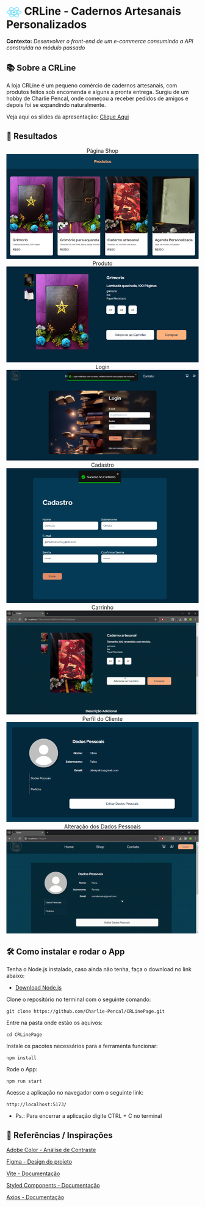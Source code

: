 # <a href="#"><img align="center" alt="nodejs" height="30" width="40" src="https://raw.githubusercontent.com/devicons/devicon/master/icons/react/react-original.svg"></a> CRLine - Cadernos Artesanais Personalizados 

**Contexto:** *Desenvolver o front-end de um e-commerce consumindo a API construida no módulo passado*

## 📚 Sobre a CRLine

 A loja CRLine é um pequeno comércio de cadernos artesanais, com produtos feitos sob encomenda e alguns a pronta entrega.
 Surgiu de um hobby de Charlie Pencal, onde começou a receber pedidos de amigos e depois foi se expandindo naturalmente.


 Veja aqui os slides da apresentação: [Clique Aqui](https://www.canva.com/design/DAFySfwwnwk/wbxOmr2etEB__1Blr-b8kQ/view)
## 🚀 Resultados

<div align="center">
Página Shop
  <img src="./public/imageProdutos.png">
  Produto
  <img src="./public/imageProduto.png">
  Login
  <img src="./public/imageLogin.png">
  Cadastro
  <img src="./public/imageCadastro.png">
  Carrinho
  <img src="./public/imageCarrinhoCompra.gif">
  Perfil do Cliente
  <img src="./public/imagePerfil.png">
  Alteração dos Dados Pessoais
  <img src="./public/imageEdicaoPerfil.gif">
</div>

## 🛠️ Como instalar e rodar o App

 Tenha o Node.js instalado, caso ainda não tenha, faça o download no link abaixo: 

- [Download Node.js](https://nodejs.org/)

Clone o repositório no terminal com o seguinte comando:

```
git clone https://github.com/Charlie-Pencal/CRLinePage.git
```

Entre na pasta onde estão os aquivos:

```
cd CRLinePage
```
Instale os pacotes necessários para a ferramenta funcionar:
```
npm install
```
Rode o App:
```
npm run start
```
Acesse a aplicação no navegador com o seguinte link:
```
http://localhost:5173/
```

- Ps.: Para encerrar a aplicação digite CTRL + C no terminal

## 📄 Referências / Inspirações

[Adobe Color - Análise de Contraste](https://color.adobe.com/pt/create/color-contrast-analyzer)

[Figma - Design do projeto](https://www.figma.com/file/LNdemYDSj2LL5dC26DaQ6Y/CRLine-Page?node-id=0%3A1&mode=dev)

[Vite - Documentação](https://vitejs.dev/guide/)

[Styled Components - Documentação](https://styled-components.com/docs/basics#installation)

[Axios - Documentação](https://www.npmjs.com/package/axios)